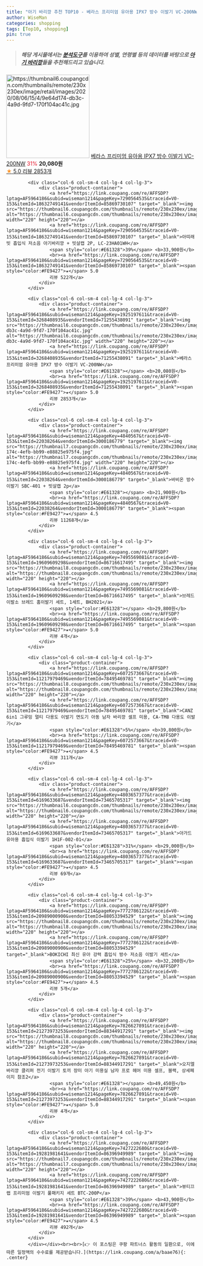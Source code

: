 ```yaml
---
title: "아기 바리깡 추천 TOP10 - 베라스 프리미엄 유아용 IPX7 방수 이발기 VC-200NW"
author: WiseMan
categories: shopping
tags: [Top10, shopping]
pin: true
---
```


> ##### 해당 게시물에서는 [**분석도구**](https://itemscout.io/)를 이용하여 **성별**, **연령별** 등의 데이터를 바탕으로 [**아기 바리깡**](https://link.coupang.com/a/baae76)들을 추천해드리고 있습니다.
<div class="container"><div class="row">
            <div class="col-6 col-sm-4 col-lg-4 col-lg-3">
                <div class="product-container">
                    <a href="https://link.coupang.com/re/AFFSDP?lptag=AF5964186&subid=wiseman1214&pageKey=1925197611&traceid=V0-153&itemId=3268408935&vendorItemId=71255438091" target="_blank"><img src="https://thumbnail6.coupangcdn.com/thumbnails/remote/230x230ex/image/retail/images/2020/08/06/15/4/9e64d174-db3c-4a9d-9fd7-170f104ac41c.jpg" alt="https://thumbnail6.coupangcdn.com/thumbnails/remote/230x230ex/image/retail/images/2020/08/06/15/4/9e64d174-db3c-4a9d-9fd7-170f104ac41c.jpg" width="220" height="220"></a>
                    <a href="https://link.coupang.com/re/AFFSDP?lptag=AF5964186&subid=wiseman1214&pageKey=1925197611&traceid=V0-153&itemId=3268408935&vendorItemId=71255438091" target="_blank">베라스 프리미엄 유아용 IPX7 방수 이발기 VC-200NW</a>
                    <span style="color:#E61328">31%</span> <b>20,080원</b>
                    <br><a href="https://link.coupang.com/re/AFFSDP?lptag=AF5964186&subid=wiseman1214&pageKey=1925197611&traceid=V0-153&itemId=3268408935&vendorItemId=71255438091" target="_blank"><span style="color:#FE9427">★</span> 5.0
                    리뷰 2853개</a>
                </div>
            </div>
            
            <div class="col-6 col-sm-4 col-lg-4 col-lg-3">
                <div class="product-container">
                    <a href="https://link.coupang.com/re/AFFSDP?lptag=AF5964186&subid=wiseman1214&pageKey=7290564535&traceid=V0-153&itemId=18632749141&vendorItemId=85869730107" target="_blank"><img src="https://thumbnail6.coupangcdn.com/thumbnails/remote/230x230ex/image/vendor_inventory/7d3b/8b3c3b77883a161121037348cccc202aae4157e040a836d1b77ab6455c42.jpg" alt="https://thumbnail6.coupangcdn.com/thumbnails/remote/230x230ex/image/vendor_inventory/7d3b/8b3c3b77883a161121037348cccc202aae4157e040a836d1b77ab6455c42.jpg" width="220" height="220"></a>
                    <a href="https://link.coupang.com/re/AFFSDP?lptag=AF5964186&subid=wiseman1214&pageKey=7290564535&traceid=V0-153&itemId=18632749141&vendorItemId=85869730107" target="_blank">아띠래빗 흡입식 저소음 아기바리깡 + 빗살캡 2P, LC-23HA01WH</a>
                    <span style="color:#E61328">39%</span> <b>33,900원</b>
                    <br><a href="https://link.coupang.com/re/AFFSDP?lptag=AF5964186&subid=wiseman1214&pageKey=7290564535&traceid=V0-153&itemId=18632749141&vendorItemId=85869730107" target="_blank"><span style="color:#FE9427">★</span> 5.0
                    리뷰 522개</a>
                </div>
            </div>
            
            <div class="col-6 col-sm-4 col-lg-4 col-lg-3">
                <div class="product-container">
                    <a href="https://link.coupang.com/re/AFFSDP?lptag=AF5964186&subid=wiseman1214&pageKey=1925197611&traceid=V0-153&itemId=3268408935&vendorItemId=71255438091" target="_blank"><img src="https://thumbnail6.coupangcdn.com/thumbnails/remote/230x230ex/image/retail/images/2020/08/06/15/4/9e64d174-db3c-4a9d-9fd7-170f104ac41c.jpg" alt="https://thumbnail6.coupangcdn.com/thumbnails/remote/230x230ex/image/retail/images/2020/08/06/15/4/9e64d174-db3c-4a9d-9fd7-170f104ac41c.jpg" width="220" height="220"></a>
                    <a href="https://link.coupang.com/re/AFFSDP?lptag=AF5964186&subid=wiseman1214&pageKey=1925197611&traceid=V0-153&itemId=3268408935&vendorItemId=71255438091" target="_blank">베라스 프리미엄 유아용 IPX7 방수 이발기 VC-200NW</a>
                    <span style="color:#E61328"></span> <b>20,080원</b>
                    <br><a href="https://link.coupang.com/re/AFFSDP?lptag=AF5964186&subid=wiseman1214&pageKey=1925197611&traceid=V0-153&itemId=3268408935&vendorItemId=71255438091" target="_blank"><span style="color:#FE9427">★</span> 5.0
                    리뷰 2853개</a>
                </div>
            </div>
            
            <div class="col-6 col-sm-4 col-lg-4 col-lg-3">
                <div class="product-container">
                    <a href="https://link.coupang.com/re/AFFSDP?lptag=AF5964186&subid=wiseman1214&pageKey=4840567&traceid=V0-153&itemId=22038264&vendorItemId=3000186779" target="_blank"><img src="https://thumbnail7.coupangcdn.com/thumbnails/remote/230x230ex/image/product/image/vendoritem/2018/10/22/3000186779/e9c6c8d5-174c-4efb-bb99-e88825e975f4.jpg" alt="https://thumbnail7.coupangcdn.com/thumbnails/remote/230x230ex/image/product/image/vendoritem/2018/10/22/3000186779/e9c6c8d5-174c-4efb-bb99-e88825e975f4.jpg" width="220" height="220"></a>
                    <a href="https://link.coupang.com/re/AFFSDP?lptag=AF5964186&subid=wiseman1214&pageKey=4840567&traceid=V0-153&itemId=22038264&vendorItemId=3000186779" target="_blank">바비온 방수 이발기 SBC-401 + 빗살캡 2p</a>
                    <span style="color:#E61328"></span> <b>21,900원</b>
                    <br><a href="https://link.coupang.com/re/AFFSDP?lptag=AF5964186&subid=wiseman1214&pageKey=4840567&traceid=V0-153&itemId=22038264&vendorItemId=3000186779" target="_blank"><span style="color:#FE9427">★</span> 4.5
                    리뷰 11268개</a>
                </div>
            </div>
            
            <div class="col-6 col-sm-4 col-lg-4 col-lg-3">
                <div class="product-container">
                    <a href="https://link.coupang.com/re/AFFSDP?lptag=AF5964186&subid=wiseman1214&pageKey=7495569081&traceid=V0-153&itemId=19609609298&vendorItemId=86716617495" target="_blank"><img src="https://thumbnail8.coupangcdn.com/thumbnails/remote/230x230ex/image/vendor_inventory/671d/16abf2d49103b97f27f4be4c4f49db69ad36c3d9cc8b86ef005c2d69bfe7.jpg" alt="https://thumbnail8.coupangcdn.com/thumbnails/remote/230x230ex/image/vendor_inventory/671d/16abf2d49103b97f27f4be4c4f49db69ad36c3d9cc8b86ef005c2d69bfe7.jpg" width="220" height="220"></a>
                    <a href="https://link.coupang.com/re/AFFSDP?lptag=AF5964186&subid=wiseman1214&pageKey=7495569081&traceid=V0-153&itemId=19609609298&vendorItemId=86716617495" target="_blank">브레드이발소 브레드 홈이발기 세트, 1세트, BH2021</a>
                    <span style="color:#E61328"></span> <b>29,800원</b>
                    <br><a href="https://link.coupang.com/re/AFFSDP?lptag=AF5964186&subid=wiseman1214&pageKey=7495569081&traceid=V0-153&itemId=19609609298&vendorItemId=86716617495" target="_blank"><span style="color:#FE9427">★</span> 5.0
                    리뷰 4개</a>
                </div>
            </div>
            
            <div class="col-6 col-sm-4 col-lg-4 col-lg-3">
                <div class="product-container">
                    <a href="https://link.coupang.com/re/AFFSDP?lptag=AF5964186&subid=wiseman1214&pageKey=6072573667&traceid=V0-153&itemId=11217979469&vendorItemId=78495469781" target="_blank"><img src="https://thumbnail8.coupangcdn.com/thumbnails/remote/230x230ex/image/vendor_inventory/bf0c/8bdf3749c7f961289ea8f5b57abfa0f3d77aa5674418ee2d7edb59ec8287.jpg" alt="https://thumbnail8.coupangcdn.com/thumbnails/remote/230x230ex/image/vendor_inventory/bf0c/8bdf3749c7f961289ea8f5b57abfa0f3d77aa5674418ee2d7edb59ec8287.jpg" width="220" height="220"></a>
                    <a href="https://link.coupang.com/re/AFFSDP?lptag=AF5964186&subid=wiseman1214&pageKey=6072573667&traceid=V0-153&itemId=11217979469&vendorItemId=78495469781" target="_blank">CANZ 6in1 그루밍 멀티 다용도 이발기 면도기 아동 남자 바리깡 셀프 미용, CA-TM8 다용도 이발기</a>
                    <span style="color:#E61328">5%</span> <b>39,800원</b>
                    <br><a href="https://link.coupang.com/re/AFFSDP?lptag=AF5964186&subid=wiseman1214&pageKey=6072573667&traceid=V0-153&itemId=11217979469&vendorItemId=78495469781" target="_blank"><span style="color:#FE9427">★</span> 4.5
                    리뷰 311개</a>
                </div>
            </div>
            
            <div class="col-6 col-sm-4 col-lg-4 col-lg-3">
                <div class="product-container">
                    <a href="https://link.coupang.com/re/AFFSDP?lptag=AF5964186&subid=wiseman1214&pageKey=4803657377&traceid=V0-153&itemId=6169633687&vendorItemId=73465705317" target="_blank"><img src="https://thumbnail6.coupangcdn.com/thumbnails/remote/230x230ex/image/rs_quotation_api/uli0ozym/3cb8d88fe93548f8b728252cfb53e044.jpg" alt="https://thumbnail6.coupangcdn.com/thumbnails/remote/230x230ex/image/rs_quotation_api/uli0ozym/3cb8d88fe93548f8b728252cfb53e044.jpg" width="220" height="220"></a>
                    <a href="https://link.coupang.com/re/AFFSDP?lptag=AF5964186&subid=wiseman1214&pageKey=4803657377&traceid=V0-153&itemId=6169633687&vendorItemId=73465705317" target="_blank">아가드 유아용 흡입식 이발기 1H1F-002-01</a>
                    <span style="color:#E61328">31%</span> <b>29,000원</b>
                    <br><a href="https://link.coupang.com/re/AFFSDP?lptag=AF5964186&subid=wiseman1214&pageKey=4803657377&traceid=V0-153&itemId=6169633687&vendorItemId=73465705317" target="_blank"><span style="color:#FE9427">★</span> 4.5
                    리뷰 69개</a>
                </div>
            </div>
            
            <div class="col-6 col-sm-4 col-lg-4 col-lg-3">
                <div class="product-container">
                    <a href="https://link.coupang.com/re/AFFSDP?lptag=AF5964186&subid=wiseman1214&pageKey=7772786122&traceid=V0-153&itemId=20989000900&vendorItemId=88053394529" target="_blank"><img src="https://thumbnail8.coupangcdn.com/thumbnails/remote/230x230ex/image/vendor_inventory/3b4a/126c7fcbd1a685ac5a87ab5094483add0ef1c15152e64de1bfbf9429da62.jpg" alt="https://thumbnail8.coupangcdn.com/thumbnails/remote/230x230ex/image/vendor_inventory/3b4a/126c7fcbd1a685ac5a87ab5094483add0ef1c15152e64de1bfbf9429da62.jpg" width="220" height="220"></a>
                    <a href="https://link.coupang.com/re/AFFSDP?lptag=AF5964186&subid=wiseman1214&pageKey=7772786122&traceid=V0-153&itemId=20989000900&vendorItemId=88053394529" target="_blank">BOKICHI 최신 유아 강력 흡입식 방수 저소음 이발기 세트</a>
                    <span style="color:#E61328">25%</span> <b>32,200원</b>
                    <br><a href="https://link.coupang.com/re/AFFSDP?lptag=AF5964186&subid=wiseman1214&pageKey=7772786122&traceid=V0-153&itemId=20989000900&vendorItemId=88053394529" target="_blank"><span style="color:#FE9427">★</span> 4.5
                    리뷰 5개</a>
                </div>
            </div>
            
            <div class="col-6 col-sm-4 col-lg-4 col-lg-3">
                <div class="product-container">
                    <a href="https://link.coupang.com/re/AFFSDP?lptag=AF5964186&subid=wiseman1214&pageKey=7826627891&traceid=V0-153&itemId=21273973253&vendorItemId=88344917291" target="_blank"><img src="https://thumbnail8.coupangcdn.com/thumbnails/remote/230x230ex/image/vendor_inventory/9bca/9bd1fb61f287266301ccc53c76cb3ef3f006dd4c21c1d631dc65612fbff3.jpg" alt="https://thumbnail8.coupangcdn.com/thumbnails/remote/230x230ex/image/vendor_inventory/9bca/9bd1fb61f287266301ccc53c76cb3ef3f006dd4c21c1d631dc65612fbff3.jpg" width="220" height="220"></a>
                    <a href="https://link.coupang.com/re/AFFSDP?lptag=AF5964186&subid=wiseman1214&pageKey=7826627891&traceid=V0-153&itemId=21273973253&vendorItemId=88344917291" target="_blank">오지엘 바리깡 클리퍼 전기 이발기 토끼 장미 아기 미용실 남자 프로 헤어 미용 셀프, 블랙, 상세페이지 참조2</a>
                    <span style="color:#E61328"></span> <b>49,450원</b>
                    <br><a href="https://link.coupang.com/re/AFFSDP?lptag=AF5964186&subid=wiseman1214&pageKey=7826627891&traceid=V0-153&itemId=21273973253&vendorItemId=88344917291" target="_blank"><span style="color:#FE9427">★</span> 5.0
                    리뷰 4개</a>
                </div>
            </div>
            
            <div class="col-6 col-sm-4 col-lg-4 col-lg-3">
                <div class="product-container">
                    <a href="https://link.coupang.com/re/AFFSDP?lptag=AF5964186&subid=wiseman1214&pageKey=7427222680&traceid=V0-153&itemId=19281981641&vendorItemId=86396949989" target="_blank"><img src="https://thumbnail7.coupangcdn.com/thumbnails/remote/230x230ex/image/rs_quotation_api/v3iy4bed/5ae41f6823bc468395280888fec65d83.jpg" alt="https://thumbnail7.coupangcdn.com/thumbnails/remote/230x230ex/image/rs_quotation_api/v3iy4bed/5ae41f6823bc468395280888fec65d83.jpg" width="220" height="220"></a>
                    <a href="https://link.coupang.com/re/AFFSDP?lptag=AF5964186&subid=wiseman1214&pageKey=7427222680&traceid=V0-153&itemId=19281981641&vendorItemId=86396949989" target="_blank">뷰티끄랩 프리미엄 이발기 풀패키지 세트 BTC-200P</a>
                    <span style="color:#E61328">39%</span> <b>43,900원</b>
                    <br><a href="https://link.coupang.com/re/AFFSDP?lptag=AF5964186&subid=wiseman1214&pageKey=7427222680&traceid=V0-153&itemId=19281981641&vendorItemId=86396949989" target="_blank"><span style="color:#FE9427">★</span> 4.5
                    리뷰 492개</a>
                </div>
            </div>
            </div></div><br><br>[👉 이 포스팅은 쿠팡 파트너스 활동의 일환으로, 이에 따른 일정액의 수수료를 제공받습니다.](https://link.coupang.com/a/baae76){: .center}
